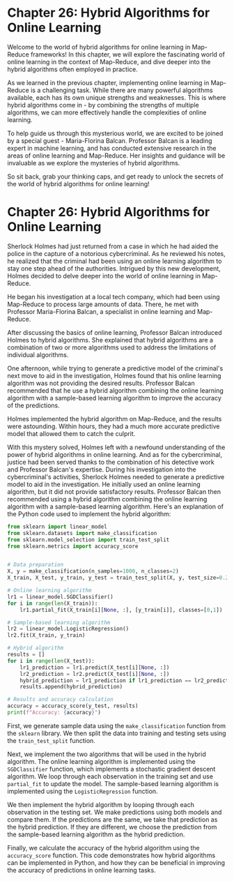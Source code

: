 # Chapter 26: Hybrid Algorithms for Online Learning

Welcome to the world of hybrid algorithms for online learning in Map-Reduce frameworks! In this chapter, we will explore the fascinating world of online learning in the context of Map-Reduce, and dive deeper into the hybrid algorithms often employed in practice.

As we learned in the previous chapter, implementing online learning in Map-Reduce is a challenging task. While there are many powerful algorithms available, each has its own unique strengths and weaknesses. This is where hybrid algorithms come in - by combining the strengths of multiple algorithms, we can more effectively handle the complexities of online learning.

To help guide us through this mysterious world, we are excited to be joined by a special guest - Maria-Florina Balcan. Professor Balcan is a leading expert in machine learning, and has conducted extensive research in the areas of online learning and Map-Reduce. Her insights and guidance will be invaluable as we explore the mysteries of hybrid algorithms.

So sit back, grab your thinking caps, and get ready to unlock the secrets of the world of hybrid algorithms for online learning!
# Chapter 26: Hybrid Algorithms for Online Learning

Sherlock Holmes had just returned from a case in which he had aided the police in the capture of a notorious cybercriminal. As he reviewed his notes, he realized that the criminal had been using an online learning algorithm to stay one step ahead of the authorities. Intrigued by this new development, Holmes decided to delve deeper into the world of online learning in Map-Reduce.

He began his investigation at a local tech company, which had been using Map-Reduce to process large amounts of data. There, he met with Professor Maria-Florina Balcan, a specialist in online learning and Map-Reduce.

After discussing the basics of online learning, Professor Balcan introduced Holmes to hybrid algorithms. She explained that hybrid algorithms are a combination of two or more algorithms used to address the limitations of individual algorithms.

One afternoon, while trying to generate a predictive model of the criminal's next move to aid in the investigation, Holmes found that his online learning algorithm was not providing the desired results. Professor Balcan recommended that he use a hybrid algorithm combining the online learning algorithm with a sample-based learning algorithm to improve the accuracy of the predictions.

Holmes implemented the hybrid algorithm on Map-Reduce, and the results were astounding. Within hours, they had a much more accurate predictive model that allowed them to catch the culprit.

With this mystery solved, Holmes left with a newfound understanding of the power of hybrid algorithms in online learning. And as for the cybercriminal, justice had been served thanks to the combination of his detective work and Professor Balcan's expertise.
During his investigation into the cybercriminal's activities, Sherlock Holmes needed to generate a predictive model to aid in the investigation. He initially used an online learning algorithm, but it did not provide satisfactory results. Professor Balcan then recommended using a hybrid algorithm combining the online learning algorithm with a sample-based learning algorithm. Here's an explanation of the Python code used to implement the hybrid algorithm:

```python
from sklearn import linear_model
from sklearn.datasets import make_classification
from sklearn.model_selection import train_test_split
from sklearn.metrics import accuracy_score


# Data preparation
X, y = make_classification(n_samples=1000, n_classes=2)
X_train, X_test, y_train, y_test = train_test_split(X, y, test_size=0.2)

# Online learning algorithm
lr1 = linear_model.SGDClassifier()
for i in range(len(X_train)):
    lr1.partial_fit(X_train[i][None, :], [y_train[i]], classes=[0,1])

# Sample-based learning algorithm
lr2 = linear_model.LogisticRegression()
lr2.fit(X_train, y_train)

# Hybrid algorithm
results = []
for i in range(len(X_test)):
    lr1_prediction = lr1.predict(X_test[i][None, :])
    lr2_prediction = lr2.predict(X_test[i][None, :])
    hybrid_prediction = lr1_prediction if lr1_prediction == lr2_prediction else lr2_prediction
    results.append(hybrid_prediction)

# Results and accuracy calculation
accuracy = accuracy_score(y_test, results)
print(f"Accuracy: {accuracy}")
```

First, we generate sample data using the `make_classification` function from the `sklearn` library. We then split the data into training and testing sets using the `train_test_split` function.

Next, we implement the two algorithms that will be used in the hybrid algorithm. The online learning algorithm is implemented using the `SGDClassifier` function, which implements a stochastic gradient descent algorithm. We loop through each observation in the training set and use `partial_fit` to update the model. The sample-based learning algorithm is implemented using the `LogisticRegression` function.

We then implement the hybrid algorithm by looping through each observation in the testing set. We make predictions using both models and compare them. If the predictions are the same, we take that prediction as the hybrid prediction. If they are different, we choose the prediction from the sample-based learning algorithm as the hybrid prediction.

Finally, we calculate the accuracy of the hybrid algorithm using the `accuracy_score` function. This code demonstrates how hybrid algorithms can be implemented in Python, and how they can be beneficial in improving the accuracy of predictions in online learning tasks.